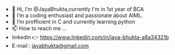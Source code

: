 - 👋 Hi, I’m @JayaBhukta,currently I'm in 1st year of BCA
- 👀 I’m a coding enthusiast and passionate about AIML.
- 🌱 I’m profficient in C and currently learning python
- 📫 How to reach me ...
- linkedin 👉 https://www.linkedin.com/in/jaya-bhukta-a8a34321b
- E-mail : jayabhukta@gmail.com

<!---
JayaBhukta/JayaBhukta is a ✨ special ✨ repository because its `README.md` (this file) appears on your GitHub profile.
You can click the Preview link to take a look at your changes.
--->
